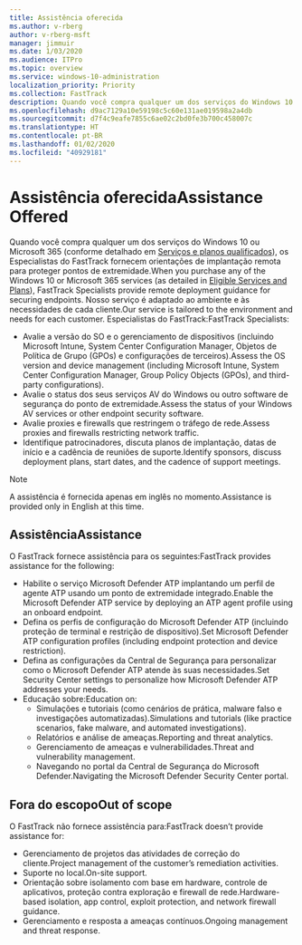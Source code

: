 ```yaml
---
title: Assistência oferecida
ms.author: v-rberg
author: v-rberg-msft
manager: jimmuir
ms.date: 1/03/2020
ms.audience: ITPro
ms.topic: overview
ms.service: windows-10-administration
localization_priority: Priority
ms.collection: FastTrack
description: Quando você compra qualquer um dos serviços do Windows 10 ou Microsoft 365, os Especialistas do FastTrack fornecem orientações de implantação remota para proteger pontos de extremidade. Nosso serviço é adaptado ao ambiente e às necessidades de cada cliente.
ms.openlocfilehash: d9ac7129a10e59198c5c60e131ae019598a2a4db
ms.sourcegitcommit: d7f4c9eafe7855c6ae02c2bd0fe3b700c458007c
ms.translationtype: HT
ms.contentlocale: pt-BR
ms.lasthandoff: 01/02/2020
ms.locfileid: "40929181"
---
```

# <a name="assistance-offered"></a><span data-ttu-id="8bd17-104">Assistência oferecida</span><span class="sxs-lookup"><span data-stu-id="8bd17-104">Assistance Offered</span></span>  

<span data-ttu-id="8bd17-105">Quando você compra qualquer um dos serviços do Windows 10 ou Microsoft 365 (conforme detalhado em [Serviços e planos qualificados](M365-eligible-services-and-plans.md)), os Especialistas do FastTrack fornecem orientações de implantação remota para proteger pontos de extremidade.</span><span class="sxs-lookup"><span data-stu-id="8bd17-105">When you purchase any of the Windows 10 or Microsoft 365 services (as detailed in [Eligible Services and Plans](M365-eligible-services-and-plans.md)), FastTrack Specialists provide remote deployment guidance for securing endpoints.</span></span> <span data-ttu-id="8bd17-106">Nosso serviço é adaptado ao ambiente e às necessidades de cada cliente.</span><span class="sxs-lookup"><span data-stu-id="8bd17-106">Our service is tailored to the environment and needs for each customer.</span></span> <span data-ttu-id="8bd17-107">Especialistas do FastTrack:</span><span class="sxs-lookup"><span data-stu-id="8bd17-107">FastTrack Specialists:</span></span>
- <span data-ttu-id="8bd17-108">Avalie a versão do SO e o gerenciamento de dispositivos (incluindo Microsoft Intune, System Center Configuration Manager, Objetos de Política de Grupo (GPOs) e configurações de terceiros).</span><span class="sxs-lookup"><span data-stu-id="8bd17-108">Assess the OS version and device management (including Microsoft Intune, System Center Configuration Manager, Group Policy Objects (GPOs), and third-party configurations).</span></span>
- <span data-ttu-id="8bd17-109">Avalie o status dos seus serviços AV do Windows ou outro software de segurança do ponto de extremidade.</span><span class="sxs-lookup"><span data-stu-id="8bd17-109">Assess the status of your Windows AV services or other endpoint security software.</span></span>
- <span data-ttu-id="8bd17-110">Avalie proxies e firewalls que restringem o tráfego de rede.</span><span class="sxs-lookup"><span data-stu-id="8bd17-110">Assess proxies and firewalls restricting network traffic.</span></span>
- <span data-ttu-id="8bd17-111">Identifique patrocinadores, discuta planos de implantação, datas de início e a cadência de reuniões de suporte.</span><span class="sxs-lookup"><span data-stu-id="8bd17-111">Identify sponsors, discuss deployment plans, start dates, and the cadence of support meetings.</span></span>

> [!NOTE]
> <span data-ttu-id="8bd17-112">A assistência é fornecida apenas em inglês no momento.</span><span class="sxs-lookup"><span data-stu-id="8bd17-112">Assistance is provided only in English at this time.</span></span> 

## <a name="assistance"></a><span data-ttu-id="8bd17-113">Assistência</span><span class="sxs-lookup"><span data-stu-id="8bd17-113">Assistance</span></span>

<span data-ttu-id="8bd17-114">O FastTrack fornece assistência para os seguintes:</span><span class="sxs-lookup"><span data-stu-id="8bd17-114">FastTrack provides assistance for the following:</span></span>
- <span data-ttu-id="8bd17-115">Habilite o serviço Microsoft Defender ATP implantando um perfil de agente ATP usando um ponto de extremidade integrado.</span><span class="sxs-lookup"><span data-stu-id="8bd17-115">Enable the Microsoft Defender ATP service by deploying an ATP agent profile using an onboard endpoint.</span></span>
- <span data-ttu-id="8bd17-116">Defina os perfis de configuração do Microsoft Defender ATP (incluindo proteção de terminal e restrição de dispositivo).</span><span class="sxs-lookup"><span data-stu-id="8bd17-116">Set Microsoft Defender ATP configuration profiles (including endpoint protection and device restriction).</span></span>
- <span data-ttu-id="8bd17-117">Defina as configurações da Central de Segurança para personalizar como o Microsoft Defender ATP atende às suas necessidades.</span><span class="sxs-lookup"><span data-stu-id="8bd17-117">Set Security Center settings to personalize how Microsoft Defender ATP addresses your needs.</span></span>
- <span data-ttu-id="8bd17-118">Educação sobre:</span><span class="sxs-lookup"><span data-stu-id="8bd17-118">Education on:</span></span>
    - <span data-ttu-id="8bd17-119">Simulações e tutoriais (como cenários de prática, malware falso e investigações automatizadas).</span><span class="sxs-lookup"><span data-stu-id="8bd17-119">Simulations and tutorials (like practice scenarios, fake malware, and automated investigations).</span></span>
    - <span data-ttu-id="8bd17-120">Relatórios e análise de ameaças.</span><span class="sxs-lookup"><span data-stu-id="8bd17-120">Reporting and threat analytics.</span></span>
    - <span data-ttu-id="8bd17-121">Gerenciamento de ameaças e vulnerabilidades.</span><span class="sxs-lookup"><span data-stu-id="8bd17-121">Threat and vulnerability management.</span></span>
    - <span data-ttu-id="8bd17-122">Navegando no portal da Central de Segurança do Microsoft Defender.</span><span class="sxs-lookup"><span data-stu-id="8bd17-122">Navigating the Microsoft Defender Security Center portal.</span></span>

## <a name="out-of-scope"></a><span data-ttu-id="8bd17-123">Fora do escopo</span><span class="sxs-lookup"><span data-stu-id="8bd17-123">Out of scope</span></span>

<span data-ttu-id="8bd17-124">O FastTrack não fornece assistência para:</span><span class="sxs-lookup"><span data-stu-id="8bd17-124">FastTrack doesn’t provide assistance for:</span></span>
- <span data-ttu-id="8bd17-125">Gerenciamento de projetos das atividades de correção do cliente.</span><span class="sxs-lookup"><span data-stu-id="8bd17-125">Project management of the customer’s remediation activities.</span></span>
- <span data-ttu-id="8bd17-126">Suporte no local.</span><span class="sxs-lookup"><span data-stu-id="8bd17-126">On-site support.</span></span>
- <span data-ttu-id="8bd17-127">Orientação sobre isolamento com base em hardware, controle de aplicativos, proteção contra exploração e firewall de rede.</span><span class="sxs-lookup"><span data-stu-id="8bd17-127">Hardware-based isolation, app control, exploit protection, and network firewall guidance.</span></span>
- <span data-ttu-id="8bd17-128">Gerenciamento e resposta a ameaças contínuos.</span><span class="sxs-lookup"><span data-stu-id="8bd17-128">Ongoing management and threat response.</span></span>

